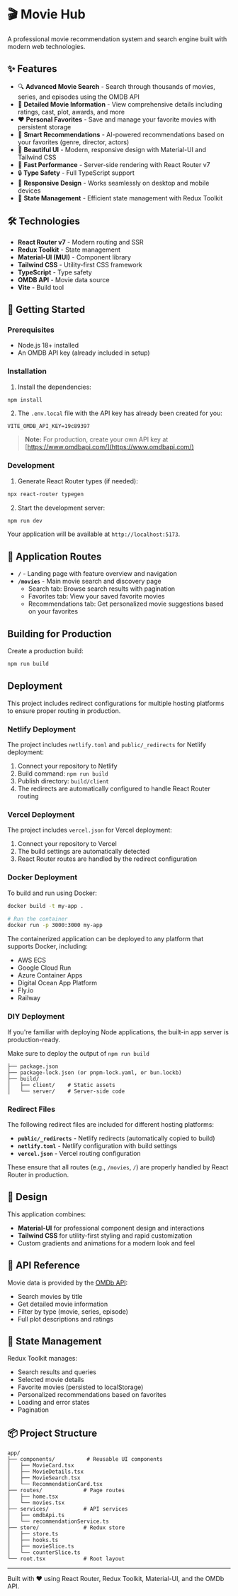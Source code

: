 # 🎬 Movie Hub

A professional movie recommendation system and search engine built with modern web technologies.

## ✨ Features

- 🔍 **Advanced Movie Search** - Search through thousands of movies, series, and episodes using the OMDB API
- 🎥 **Detailed Movie Information** - View comprehensive details including ratings, cast, plot, awards, and more
- ❤️ **Personal Favorites** - Save and manage your favorite movies with persistent storage
- 🤖 **Smart Recommendations** - AI-powered recommendations based on your favorites (genre, director, actors)
- 🎨 **Beautiful UI** - Modern, responsive design with Material-UI and Tailwind CSS
- 🚀 **Fast Performance** - Server-side rendering with React Router v7
- 🔒 **Type Safety** - Full TypeScript support
- 📱 **Responsive Design** - Works seamlessly on desktop and mobile devices
- 💾 **State Management** - Efficient state management with Redux Toolkit

## 🛠️ Technologies

- **React Router v7** - Modern routing and SSR
- **Redux Toolkit** - State management
- **Material-UI (MUI)** - Component library
- **Tailwind CSS** - Utility-first CSS framework
- **TypeScript** - Type safety
- **OMDB API** - Movie data source
- **Vite** - Build tool

## 🚀 Getting Started

### Prerequisites

- Node.js 18+ installed
- An OMDB API key (already included in setup)

### Installation

1. Install the dependencies:

```bash
npm install
```

2. The `.env.local` file with the API key has already been created for you:

```
VITE_OMDB_API_KEY=19c89397
```

> **Note:** For production, create your own API key at [https://www.omdbapi.com/](https://www.omdbapi.com/)

### Development

1. Generate React Router types (if needed):

```bash
npx react-router typegen
```

2. Start the development server:

```bash
npm run dev
```

Your application will be available at `http://localhost:5173`.

## 📱 Application Routes

- **`/`** - Landing page with feature overview and navigation
- **`/movies`** - Main movie search and discovery page
  - Search tab: Browse search results with pagination
  - Favorites tab: View your saved favorite movies
  - Recommendations tab: Get personalized movie suggestions based on your favorites

## Building for Production

Create a production build:

```bash
npm run build
```

## Deployment

This project includes redirect configurations for multiple hosting platforms to ensure proper routing in production.

### Netlify Deployment

The project includes `netlify.toml` and `public/_redirects` for Netlify deployment:

1. Connect your repository to Netlify
2. Build command: `npm run build`
3. Publish directory: `build/client`
4. The redirects are automatically configured to handle React Router routing

### Vercel Deployment

The project includes `vercel.json` for Vercel deployment:

1. Connect your repository to Vercel
2. The build settings are automatically detected
3. React Router routes are handled by the redirect configuration

### Docker Deployment

To build and run using Docker:

```bash
docker build -t my-app .

# Run the container
docker run -p 3000:3000 my-app
```

The containerized application can be deployed to any platform that supports Docker, including:

- AWS ECS
- Google Cloud Run
- Azure Container Apps
- Digital Ocean App Platform
- Fly.io
- Railway

### DIY Deployment

If you're familiar with deploying Node applications, the built-in app server is production-ready.

Make sure to deploy the output of `npm run build`

```
├── package.json
├── package-lock.json (or pnpm-lock.yaml, or bun.lockb)
├── build/
│   ├── client/    # Static assets
│   └── server/    # Server-side code
```

### Redirect Files

The following redirect files are included for different hosting platforms:

- **`public/_redirects`** - Netlify redirects (automatically copied to build)
- **`netlify.toml`** - Netlify configuration with build settings
- **`vercel.json`** - Vercel routing configuration

These ensure that all routes (e.g., `/movies`, `/`) are properly handled by React Router in production.

## 🎨 Design

This application combines:
- **Material-UI** for professional component design and interactions
- **Tailwind CSS** for utility-first styling and rapid customization
- Custom gradients and animations for a modern look and feel

## 📝 API Reference

Movie data is provided by the [OMDb API](https://www.omdbapi.com/):
- Search movies by title
- Get detailed movie information
- Filter by type (movie, series, episode)
- Full plot descriptions and ratings

## 🔄 State Management

Redux Toolkit manages:
- Search results and queries
- Selected movie details
- Favorite movies (persisted to localStorage)
- Personalized recommendations based on favorites
- Loading and error states
- Pagination

## 📦 Project Structure

```
app/
├── components/          # Reusable UI components
│   ├── MovieCard.tsx
│   ├── MovieDetails.tsx
│   ├── MovieSearch.tsx
│   └── RecommendationCard.tsx
├── routes/             # Page routes
│   ├── home.tsx
│   └── movies.tsx
├── services/           # API services
│   ├── omdbApi.ts
│   └── recommendationService.ts
├── store/              # Redux store
│   ├── store.ts
│   ├── hooks.ts
│   ├── movieSlice.ts
│   └── counterSlice.ts
└── root.tsx            # Root layout
```

---

Built with ❤️ using React Router, Redux Toolkit, Material-UI, and the OMDb API.
